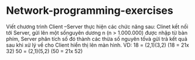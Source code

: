 # Network-programming-exercises
Viết chương trình Client –Server thực hiện các chức năng sau: Clinet kết nối tới Server, gửi lên một sốnguyên dương n (n > 1.000.000) được nhập từ bàn phím, Server phân tích số đó thành các thừa số nguyên tốvà gửi trả kết quả sau khi xử lý về cho Client hiển thị lên màn hình.
VD: 18 = (2,1)(3,2) (18 = 21x 32)
    50 = (2,1)(5,2) (50 = 21x 52)
